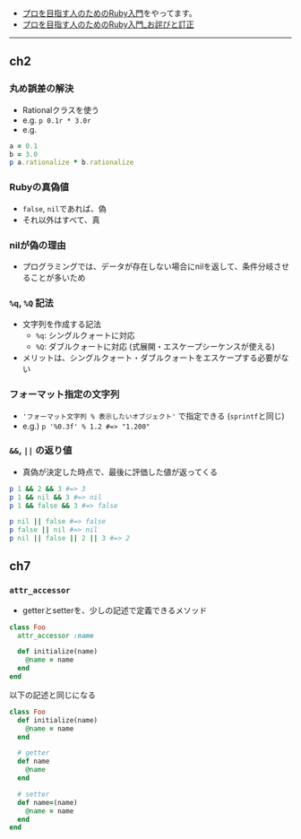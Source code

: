 * [プロを目指す人のためのRuby入門](https://ruby-book.jnito.com/)をやってます。
* [プロを目指す人のためのRuby入門_お詫びと訂正](http://gihyo.jp/book/2017/978-4-7741-9397-7/support)

---

## ch2

### 丸め誤差の解決
* Rationalクラスを使う
* e.g. `p 0.1r * 3.0r`
* e.g.

```rb
a = 0.1
b = 3.0
p a.rationalize * b.rationalize
```

### Rubyの真偽値
* `false`, `nil`であれば、偽
* それ以外はすべて、真

### nilが偽の理由
* プログラミングでは、データが存在しない場合にnilを返して、条件分岐させることが多いため

### `%q`, `%Q` 記法
* 文字列を作成する記法
  * `%q`: シングルクォートに対応
  * `%Q`: ダブルクォートに対応 (式展開・エスケープシーケンスが使える)
* メリットは、シングルクォート・ダブルクォートをエスケープする必要がない

### フォーマット指定の文字列
* `'フォーマット文字列 % 表示したいオブジェクト'` で指定できる (`sprintf`と同じ)
* e.g.) `p '%0.3f' % 1.2 #=> "1.200"`

### `&&`, `||` の返り値
* 真偽が決定した時点で、最後に評価した値が返ってくる

```ruby
p 1 && 2 && 3 #=> 3
p 1 && nil && 3 #=> nil
p 1 && false && 3 #=> false

p nil || false #=> false
p false || nil #=> nil
p nil || false || 2 || 3 #=> 2
```

## ch7

### `attr_accessor`
* getterとsetterを、少しの記述で定義できるメソッド

```rb
class Foo
  attr_accessor :name

  def initialize(name)
    @name = name
  end
end
```

以下の記述と同じになる

```rb
class Foo
  def initialize(name)
    @name = name
  end

  # getter
  def name
    @name
  end

  # setter
  def name=(name)
    @name = name
  end
end
```

